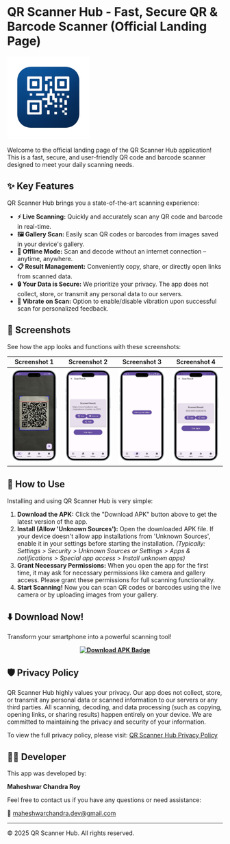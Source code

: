 # QR Scanner Hub - Fast, Secure QR & Barcode Scanner (Official Landing Page)

![QR Scanner Hub App Icon](images/android-chrome-192x192.png)

Welcome to the official landing page of the QR Scanner Hub application! This is a fast, secure, and user-friendly QR code and barcode scanner designed to meet your daily scanning needs.

## ✨ Key Features

QR Scanner Hub brings you a state-of-the-art scanning experience:

* **⚡ Live Scanning:** Quickly and accurately scan any QR code and barcode in real-time.
* **🖼️ Gallery Scan:** Easily scan QR codes or barcodes from images saved in your device's gallery.
* **📶 Offline Mode:** Scan and decode without an internet connection – anytime, anywhere.
* **📋 Result Management:** Conveniently copy, share, or directly open links from scanned data.
* **🔒 Your Data is Secure:** We prioritize your privacy. The app does not collect, store, or transmit any personal data to our servers.
* **📳 Vibrate on Scan:** Option to enable/disable vibration upon successful scan for personalized feedback.

## 📸 Screenshots

See how the app looks and functions with these screenshots:

| Screenshot 1 | Screenshot 2 | Screenshot 3 | Screenshot 4 |
| :-------------: | :-------------: | :--------: | :-----------: |
| ![App Screenshot 1](images/screenshot1.png) | ![App Screenshot 2](images/screenshot2.png) | ![App Screenshot 3](images/screenshot3.png) | ![App Screenshot 4](images/screenshot4.png) |

## 🚀 How to Use

Installing and using QR Scanner Hub is very simple:

1.  **Download the APK:** Click the "Download APK" button above to get the latest version of the app.
2.  **Install (Allow 'Unknown Sources'):** Open the downloaded APK file. If your device doesn't allow app installations from 'Unknown Sources', enable it in your settings before starting the installation.
    *(Typically: Settings > Security > Unknown Sources or Settings > Apps & notifications > Special app access > Install unknown apps)*
3.  **Grant Necessary Permissions:** When you open the app for the first time, it may ask for necessary permissions like camera and gallery access. Please grant these permissions for full scanning functionality.
4.  **Start Scanning!** Now you can scan QR codes or barcodes using the live camera or by uploading images from your gallery.

## ⬇️ Download Now!

Transform your smartphone into a powerful scanning tool!

[**<p align="center"><img src="https://img.shields.io/badge/APK%20Download-v1.1.1.1-6D28D9?style=for-the-badge&logo=android&logoColor=white" alt="Download APK Badge"></p>**](https://github.com/bnbxeth/qr-scanner-hub-landing/releases/download/v1.1.1/app-release.apk)

## 🛡️ Privacy Policy

QR Scanner Hub highly values your privacy. Our app does not collect, store, or transmit any personal data or scanned information to our servers or any third parties. All scanning, decoding, and data processing (such as copying, opening links, or sharing results) happen entirely on your device. We are committed to maintaining the privacy and security of your information.

To view the full privacy policy, please visit: [QR Scanner Hub Privacy Policy](https://bnbxeth.github.io/qr-scanner-hub-policy/)

## 🧑‍💻 Developer

This app was developed by:

**Maheshwar Chandra Roy**

Feel free to contact us if you have any questions or need assistance:

📧 [maheshwarchandra.dev@gmail.com](mailto:maheshwarchandra.dev@gmail.com)

---

&copy; 2025 QR Scanner Hub. All rights reserved.
